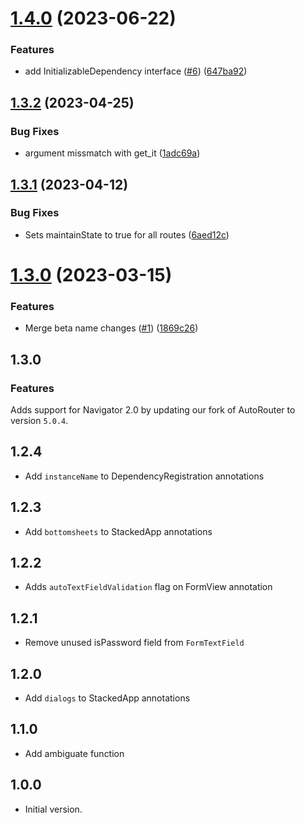 # [1.4.0](https://github.com/Stacked-Org/core/compare/v1.3.2...v1.4.0) (2023-06-22)


### Features

* add InitializableDependency interface ([#6](https://github.com/Stacked-Org/core/issues/6)) ([647ba92](https://github.com/Stacked-Org/core/commit/647ba925aee4bcbc095478dd80226290660d4275))

## [1.3.2](https://github.com/Stacked-Org/core/compare/v1.3.1...v1.3.2) (2023-04-25)


### Bug Fixes

* argument missmatch with get_it ([1adc69a](https://github.com/Stacked-Org/core/commit/1adc69a6ff4110a165f0c68d730b62c1d6bb7f7a))

## [1.3.1](https://github.com/Stacked-Org/core/compare/v1.3.0...v1.3.1) (2023-04-12)


### Bug Fixes

* Sets maintainState to true for all routes ([6aed12c](https://github.com/Stacked-Org/core/commit/6aed12ca7b1909ec7a3188506942ac78134b327a))

# [1.3.0](https://github.com/Stacked-Org/core/compare/v1.2.4...v1.3.0) (2023-03-15)


### Features

* Merge beta name changes ([#1](https://github.com/Stacked-Org/core/issues/1)) ([1869c26](https://github.com/Stacked-Org/core/commit/1869c26eac9d8e5e0646706b5d00edda4d7a3c6a))

## 1.3.0

### Features

Adds support for Navigator 2.0 by updating our fork of AutoRouter to version `5.0.4`.

## 1.2.4
- Add `instanceName` to DependencyRegistration annotations
## 1.2.3
- Add `bottomsheets` to StackedApp annotations
## 1.2.2
- Adds `autoTextFieldValidation` flag on FormView annotation
## 1.2.1
- Remove unused isPassword field from `FormTextField`
## 1.2.0
- Add `dialogs` to StackedApp annotations
## 1.1.0
- Add ambiguate function
## 1.0.0
- Initial version.
